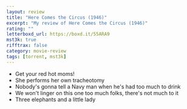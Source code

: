 ```yaml
---
layout: review
title: "Here Comes the Circus (1946)"
excerpt: "My review of Here Comes the Circus (1946)"
rating: ""
letterboxd_url: https://boxd.it/55ARA9
mst3k: true
rifftrax: false
category: movie-review
tags: [torrent, mst3k]
---
```


- Get your red hot moms!
- She performs her own tracheotomy
- Nobody's gonna tell a Navy man when he's had too much to drink
- We won't linger on this one too much folks, there's not much to it
- Three elephants and a little lady
